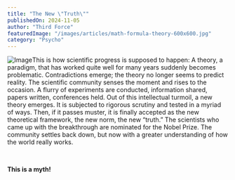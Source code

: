 ```yaml
---
title: "The New \"Truth\""
publishedOn: 2024-11-05
author: "Third Force"
featuredImage: "/images/articles/math-formula-theory-600x600.jpg"
category: "Psycho"
---
```


![Image](/images/articles/math-formula-theory-600x600.jpg)This is how scientific progress is supposed to happen: A theory, a paradigm, that has worked quite well for many years suddenly becomes problematic. Contradictions emerge; the theory no longer seems to predict reality. The scientific community senses the moment and rises to the occasion. A flurry of experiments are conducted, information shared, papers written, conferences held. Out of this intellectual turmoil, a new theory emerges. It is subjected to rigorous scrutiny and tested in a myriad of ways. Then, if it passes muster, it is finally accepted as the new theoretical framework, the new norm, the new “truth.” The scientists who came up with the breakthrough are nominated for the Nobel Prize. The community settles back down, but now with a greater understanding of how the world really works.

‍

**This is a myth!**

‍
